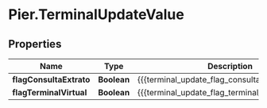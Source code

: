 # Pier.TerminalUpdateValue

## Properties
Name | Type | Description | Notes
------------ | ------------- | ------------- | -------------
**flagConsultaExtrato** | **Boolean** | {{{terminal_update_flag_consulta_extrato_value}}} | 
**flagTerminalVirtual** | **Boolean** | {{{terminal_update_flag_terminal_virtual_value}}} | 


